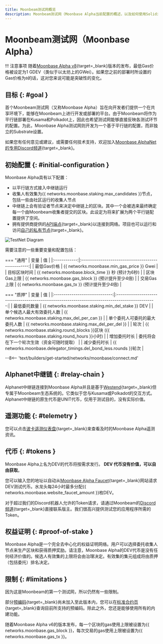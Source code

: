 ```yaml
---
title: Moonbeam测试网概览
description: Moonbeam测试网（Moonbase Alpha当前配置的概述，以及如何使用Solidity开始在其上进行开发。
---
```


# Moonbeam测试网（Moonbase Alpha）

!!! 注意事项
    随着[Moonbase Alpha v8](https://github.com/moonbeam-foundation/moonbeam/releases/tag/v0.8.0){target=\_blank}版本的发布，最低Gas价格被设定为1 GDEV（类似于以太坊上的GWei）。如果您之前的部署时所设置的Gas价格为`0`的话，这对您来说可能是突破性的变化。

## 目标 {: #goal }

首个Moonbeam测试网（又称Moonbase Alpha）旨在向开发者们提供一个在共享环境下，能够在Moonbeam上进行开发或部署的平台。由于Moonbeam将作为平行链部署在Kusama和Polkadot上，因此也希望测试网能够直接反映各测试环节的配置。为此，Moonbase Alpha测试网则开发为一个基于平行链的配置，而非独立的Substrate设置。

如果您有任何意见或建议，或需要任何技术支持，欢迎加入[Moonbase AlphaNet的专用Discord频道](https://discord.gg/PfpUATX){target=\_blank}。

## 初始配置 {: #initial-configuration }

Moonbase Alpha具有以下配置：

 - 以平行链方式接入中继链运行
 - 收集人有效集为{{ networks.moonbase.staking.max_candidates }}节点，包括一些由社区运行的收集人节点
 - 中继链上会有验证者节点来决定中继链上的区块。其中一个会被选来最终确定每一个由Moonbeam收集者提交的区块。此设定为将来扩展为两个平行链配置提供了空间。
 - 拥有提供商提供的[API端点](/builders/get-started/endpoints/){target=\_blank}以连接到网络。项目也可以运行和访问[自己的私有节点](/node-operators/networks/run-a-node/){target=\_blank}。

![TestNet Diagram](/images/learn/platform/networks/moonbase-diagram.webp)

需要注意的一些重要变量和配置包括：

=== "通用"
    |     变量     |                         值                          |
    |:------------:|:---------------------------------------------------:|
    | 最低Gas价格  |     {{ networks.moonbase.min_gas_price }} Gwei      |
    | 目标区块时间 |  {{ networks.moonbase.block_time }} 秒 (预计为6秒)  |
    | 区块Gas上限  | {{ networks.moonbase.gas_block }} (预计提升至少4倍) |
    | 交易Gas上限  |  {{ networks.moonbase.gas_tx }} (预计提升至少4倍)   |

=== "质押"
    |              变量              |                                                 值                                                 |
    |:------------------------------:|:--------------------------------------------------------------------------------------------------:|
    |          最低委托数量          |                         {{ networks.moonbase.staking.min_del_stake }} DEV                          |
    |   单个候选人最大有效委托人数   |                          {{ networks.moonbase.staking.max_del_per_can }}                           |
    | 单个委托人可委托的最大委托人数 |                          {{ networks.moonbase.staking.max_del_per_del }}                           |
    |              轮次              | {{ networks.moonbase.staking.round_blocks }}区块 ({{ networks.moonbase.staking.round_hours }}小时) |
    |          增加委托时长          |                             委托将会在下一个轮次生效（资金可随时提取）                             |
    |          减少委托时长          |                 {{ networks.moonbase.delegator_timings.del_bond_less.rounds }}轮次                 |

--8<-- 'text/builders/get-started/networks/moonbase/connect.md'

## Alphanet中继链 {: #relay-chain }

Alphanet中继链连接到Moonbase Alpha并且是基于[Westend](https://polkadot.network/blog/westend-introducing-a-new-testnet-for-polkadot-and-kusama/){target=\_blank}但专属于Moonbeam生态系统的。它类似于您与Kusama或Polkadot的交互方式。 Alphanet中继链的原生代币是UNIT代币，仅用于测试目的，没有实际价值。

## 遥测功能 {: #telemetry }

您可以点击[波卡遥测仪表盘](https://telemetry.polkadot.io/#list/0x91bc6e169807aaa54802737e1c504b2577d4fafedd5a02c10293b1cd60e39527){target=\_blank}来查看及时的Moonbase Alpha遥测资讯。

## 代币 {: #tokens }

Moonbase Alpha上名为DEV的代币将按需求发行。 **DEV 代币没有价值，可以自由获取**。

您可以输入您的地址以自动从[Moonbase Alpha Faucet](https://faucet.moonbeam.network/){target=\_blank}网站请求DEV测试代币。水龙头每24小时最多分配{{ networks.moonbase.website_faucet_amount }}枚DEV。

对于超过我们的Discord机器人允许的Token请求，请通过Moonbeam的[Discord频道](https://discord.gg/PfpUATX){target=\_blank}直接联系版主。我们很高兴提供测试您的应用程序所需的Token。

## 权益证明 {: #proof-of-stake }

Moonbase Alpha是一个完全去中心化的权益证明网络。用户可以选择委托收集人节点来生产区块和获得质押奖励。请注意，Moonbase Alpha的DEV代币是没有任何经济价值的。候选人有效集的上限将会由治理决定。有效集的集元组成将由质押（包括委托）排名决定。

## 限制 {: #limitations }

因为这是Moonbeam的第一个测试网，所以仍然有一些限制。

部分[预编码](https://docs.klaytn.com/smart-contract/precompiled-contracts){target=\_blank}尚未加入至此版本内，您可以在[标准合约页](/builders/build/canonical-contracts/precompiles/){target=\_blank}查询目前所支持的预编码。除此之外，您还是能够使用所有的内建功能。

随着Moonbase Alpha v6的版本发布，每一个区块的gas使用上限被设置为{{ networks.moonbase.gas_block }}，每次交易的gas使用上限被设置为{{ networks.moonbase.gas_tx }}。
